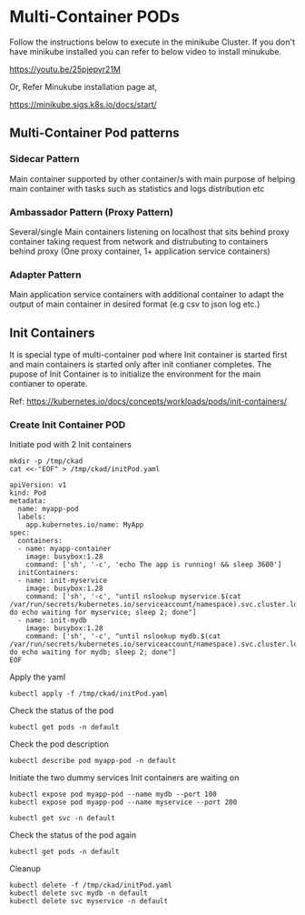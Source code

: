 # Multi-Container PODs

Follow the instructions below to execute in the minikube Cluster.
If you don't have minikube installed you can refer to below video to install minukube.

https://youtu.be/25pjepyr21M

Or, 
Refer Minukube installation page at,

https://minikube.sigs.k8s.io/docs/start/

## Multi-Container Pod patterns

### Sidecar Pattern
Main container supported by other container/s with main purpose of helping main container with tasks such as statistics and logs distribution etc

### Ambassador Pattern (Proxy Pattern)
Several/single Main containers listening on localhost that sits behind proxy container taking request from network and distrubuting to containers behind proxy (One proxy container, 1+ application service containers)

### Adapter Pattern
Main application service containers with additional container to adapt the output of main container in desired format (e.g csv to json log etc.)

## Init Containers
It is special type of multi-container pod where Init container is started first and main containers is started only after init contianer completes. The pupose of Init Container is to initialize the environment for the main contianer to operate. 

Ref: https://kubernetes.io/docs/concepts/workloads/pods/init-containers/

### Create Init Container POD

Initiate pod with 2 Init containers

```
mkdir -p /tmp/ckad
cat <<-"EOF" > /tmp/ckad/initPod.yaml

apiVersion: v1
kind: Pod
metadata:
  name: myapp-pod
  labels:
    app.kubernetes.io/name: MyApp
spec:
  containers:
  - name: myapp-container
    image: busybox:1.28
    command: ['sh', '-c', 'echo The app is running! && sleep 3600']
  initContainers:
  - name: init-myservice
    image: busybox:1.28
    command: ['sh', '-c', "until nslookup myservice.$(cat /var/run/secrets/kubernetes.io/serviceaccount/namespace).svc.cluster.local; do echo waiting for myservice; sleep 2; done"]
  - name: init-mydb
    image: busybox:1.28
    command: ['sh', '-c', "until nslookup mydb.$(cat /var/run/secrets/kubernetes.io/serviceaccount/namespace).svc.cluster.local; do echo waiting for mydb; sleep 2; done"]
EOF
```
Apply the yaml
```
kubectl apply -f /tmp/ckad/initPod.yaml
```

Check the status of the pod
```
kubectl get pods -n default
```

Check the pod description
```
kubectl describe pod myapp-pod -n default
```

Initiate the two dummy services Init containers are waiting on
```
kubectl expose pod myapp-pod --name mydb --port 100
kubectl expose pod myapp-pod --name myservice --port 200

kubectl get svc -n default
```

Check the status of the pod again
```
kubectl get pods -n default
```


Cleanup
```
kubectl delete -f /tmp/ckad/initPod.yaml
kubectl delete svc mydb -n default
kubectl delete svc myservice -n default
```
